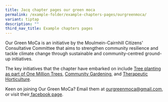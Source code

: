 ```yaml
---
title: Jacq chapter pages our green moca
permalink: /example-folder/example-chapters-pages/ourgreenmoca/
variant: tiptap
description: ""
third_nav_title: Example chapters pages
---
```

<p></p>
<p>Our Green MoCa is an initiative by the Moulmein-Cairnhill Citizens' Consultative
Committee that aims to strengthen community resilience and tackle climate
change through sustainable and community-centred ground-up initiatives.</p>
<p>The key initiatives that the chapter have embarked on include <a href="/all/nature-kakis-happenings/tree-planting/" rel="noopener noreferrer nofollow" target="_blank">Tree planting as part of One Million Trees</a>,
<a href="/all/nature-kakis-happenings/community-in-bloom/" rel="noopener noreferrer nofollow" target="_blank">Community Gardening</a>, and <a href="/all/nature-kakis-happenings/therapeutic-horticulture/" rel="noopener noreferrer nofollow" target="_blank">Therapeutic Horticulture</a>.</p>
<p>Keen on joining Our Green MoCa? Email them at <a href="mailto:&quot;ourgreenmoca@gmail.com&quot;" rel="noopener noreferrer nofollow" target="_blank">ourgreenmoca@gmail.com</a>,
or visit their<a href="https://www.facebook.com/OurGreenMoCa" rel="noopener noreferrer nofollow" target="_blank"> facebook page</a>.</p>